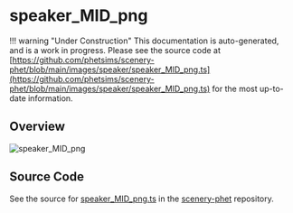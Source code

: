 # speaker_MID_png

!!! warning "Under Construction"
    This documentation is auto-generated, and is a work in progress. Please see the source code at
    [https://github.com/phetsims/scenery-phet/blob/main/images/speaker/speaker_MID_png.ts](https://github.com/phetsims/scenery-phet/blob/main/images/speaker/speaker_MID_png.ts) for the most up-to-date information.

## Overview



<img id="doc-image" alt="speaker_MID_png">
<script type="module">
import { speaker_MID_png } from '/lib/scenerystack.esm.min.js';

if ( speaker_MID_png instanceof HTMLImageElement ) {
  document.querySelector( '#doc-image' ).src = speaker_MID_png.src;
}
else if ( Array.isArray( speaker_MID_png ) ) {
  document.querySelector( '#doc-image' ).src = speaker_MID_png[ 0 ].url;
}
</script>




## Source Code

See the source for [speaker_MID_png.ts](https://github.com/phetsims/scenery-phet/blob/main/images/speaker/speaker_MID_png.ts) in the [scenery-phet](https://github.com/phetsims/scenery-phet) repository.
